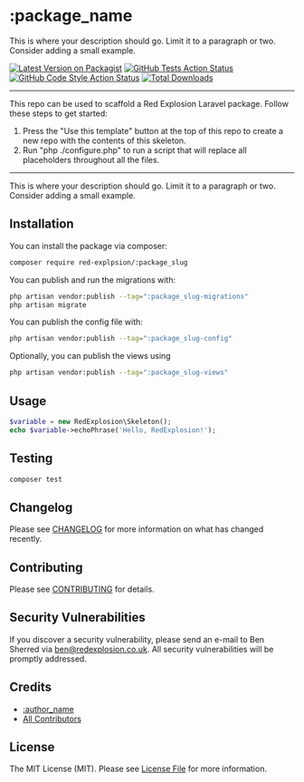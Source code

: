 # :package_name

This is where your description should go. Limit it to a paragraph or two. Consider adding a small example.

[![Latest Version on Packagist](https://img.shields.io/packagist/v/red-explpsion/:package_slug.svg?style=flat-square)](https://packagist.org/packages/red-explpsion/:package_slug)
[![GitHub Tests Action Status](https://img.shields.io/github/actions/workflow/status/red-explpsion/:package_slug/run-tests.yml?branch=main&label=tests&style=flat-square)](https://github.com/red-explpsion/:package_slug/actions/workflows/tests.yaml?query=branch:main)
[![GitHub Code Style Action Status](https://img.shields.io/github/actions/workflow/status/red-explpsion/:package_slug/coding-standards.yml?label=code%20style&style=flat-square)](https://github.com/red-explpsion/:package_slug/actions/workflows/coding-standards.yml?query=branch:main)
[![Total Downloads](https://img.shields.io/packagist/dt/red-explpsion/:package_slug.svg?style=flat-square)](https://packagist.org/packages/red-explpsion/:package_slug)
<!--delete-->
---
This repo can be used to scaffold a Red Explosion Laravel package. Follow these steps to get started:

1. Press the "Use this template" button at the top of this repo to create a new repo with the contents of this skeleton.
2. Run "php ./configure.php" to run a script that will replace all placeholders throughout all the files.
---
<!--/delete-->
This is where your description should go. Limit it to a paragraph or two. Consider adding a small example.

## Installation

You can install the package via composer:

```bash
composer require red-explpsion/:package_slug
```

You can publish and run the migrations with:

```bash
php artisan vendor:publish --tag=":package_slug-migrations"
php artisan migrate
```

You can publish the config file with:

```bash
php artisan vendor:publish --tag=":package_slug-config"
```

Optionally, you can publish the views using

```bash
php artisan vendor:publish --tag=":package_slug-views"
```

## Usage

```php
$variable = new RedExplosion\Skeleton();
echo $variable->echoPhrase('Hello, RedExplosion!');
```

## Testing

```bash
composer test
```

## Changelog

Please see [CHANGELOG](CHANGELOG.md) for more information on what has changed recently.

## Contributing

Please see [CONTRIBUTING](CONTRIBUTING.md) for details.

## Security Vulnerabilities

If you discover a security vulnerability, please send an e-mail to Ben Sherred via ben@redexplosion.co.uk. All security
vulnerabilities will be promptly addressed.

## Credits

- [:author_name](https://github.com/:author_username)
- [All Contributors](../../contributors)

## License

The MIT License (MIT). Please see [License File](LICENSE.md) for more information.
